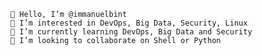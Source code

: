 
    👋 Hello, I’m @immanuelbint 
    👀 I’m interested in DevOps, Big Data, Security, Linux
    🌱 I’m currently learning DevOps, Big Data and Security
    💞️ I’m looking to collaborate on Shell or Python

